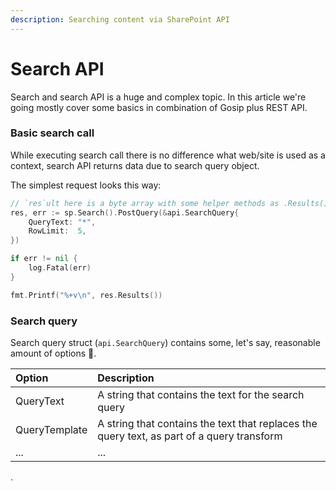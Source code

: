 ```yaml
---
description: Searching content via SharePoint API
---
```


# Search API

Search and search API is a huge and complex topic. In this article we're going mostly cover some basics in combination of Gosip plus REST API.

### Basic search call

While executing search call there is no difference what web/site is used as a context, search API returns data due to search query object.

The simplest request  looks this way:

```go
// `res`ult here is a byte array with some helper methods as .Results()
res, err := sp.Search().PostQuery(&api.SearchQuery{
	QueryText: "*",
	RowLimit:  5,
})

if err != nil {
	log.Fatal(err)
}

fmt.Printf("%+v\n", res.Results())
```

### Search query

Search query struct \(`api.SearchQuery`\) contains some, let's say, reasonable amount of options 🙈. 

| Option | Description |
| :--- | :--- |
| QueryText | A string that contains the text for the search query |
| QueryTemplate | A string that contains the text that replaces the query text, as part of a query transform |
| ... | ... |

. 

